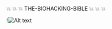 :collision: :collision: :collision: THE-BIOHACKING-BIBLE :collision: :collision: :collision:
 
!![Alt text](https://raw.githubusercontent.com/JonnyBanana/THE-BIOHACKING-BIBLE/master/img/bible.jpg)
